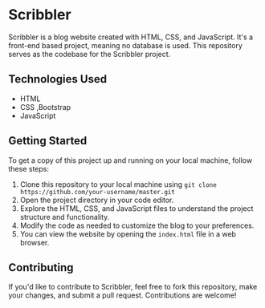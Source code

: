 
# Scribbler

Scribbler is a blog website created with HTML, CSS, and JavaScript. It's a front-end based project, meaning no database is used. This repository serves as the codebase for the Scribbler project.

## Technologies Used

- HTML
- CSS ,Bootstrap
- JavaScript

## Getting Started

To get a copy of this project up and running on your local machine, follow these steps:

1. Clone this repository to your local machine using `git clone https://github.com/your-username/master.git`
2. Open the project directory in your code editor.
3. Explore the HTML, CSS, and JavaScript files to understand the project structure and functionality.
4. Modify the code as needed to customize the blog to your preferences.
5. You can view the website by opening the `index.html` file in a web browser.

## Contributing

If you'd like to contribute to Scribbler, feel free to fork this repository, make your changes, and submit a pull request. Contributions are welcome!


